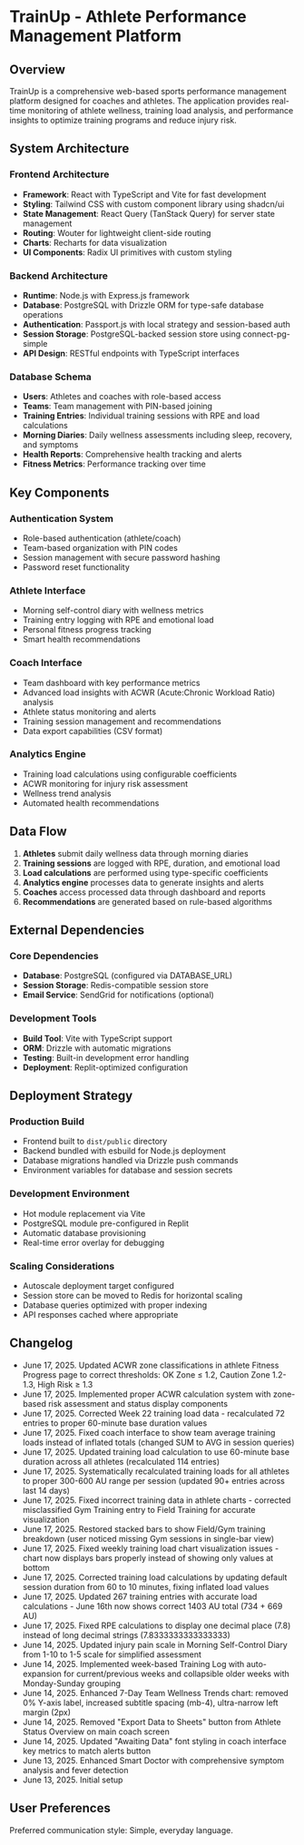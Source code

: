 # TrainUp - Athlete Performance Management Platform

## Overview

TrainUp is a comprehensive web-based sports performance management platform designed for coaches and athletes. The application provides real-time monitoring of athlete wellness, training load analysis, and performance insights to optimize training programs and reduce injury risk.

## System Architecture

### Frontend Architecture
- **Framework**: React with TypeScript and Vite for fast development
- **Styling**: Tailwind CSS with custom component library using shadcn/ui
- **State Management**: React Query (TanStack Query) for server state management
- **Routing**: Wouter for lightweight client-side routing
- **Charts**: Recharts for data visualization
- **UI Components**: Radix UI primitives with custom styling

### Backend Architecture
- **Runtime**: Node.js with Express.js framework
- **Database**: PostgreSQL with Drizzle ORM for type-safe database operations
- **Authentication**: Passport.js with local strategy and session-based auth
- **Session Storage**: PostgreSQL-backed session store using connect-pg-simple
- **API Design**: RESTful endpoints with TypeScript interfaces

### Database Schema
- **Users**: Athletes and coaches with role-based access
- **Teams**: Team management with PIN-based joining
- **Training Entries**: Individual training sessions with RPE and load calculations
- **Morning Diaries**: Daily wellness assessments including sleep, recovery, and symptoms
- **Health Reports**: Comprehensive health tracking and alerts
- **Fitness Metrics**: Performance tracking over time

## Key Components

### Authentication System
- Role-based authentication (athlete/coach)
- Team-based organization with PIN codes
- Session management with secure password hashing
- Password reset functionality

### Athlete Interface
- Morning self-control diary with wellness metrics
- Training entry logging with RPE and emotional load
- Personal fitness progress tracking
- Smart health recommendations

### Coach Interface
- Team dashboard with key performance metrics
- Advanced load insights with ACWR (Acute:Chronic Workload Ratio) analysis
- Athlete status monitoring and alerts
- Training session management and recommendations
- Data export capabilities (CSV format)

### Analytics Engine
- Training load calculations using configurable coefficients
- ACWR monitoring for injury risk assessment
- Wellness trend analysis
- Automated health recommendations

## Data Flow

1. **Athletes** submit daily wellness data through morning diaries
2. **Training sessions** are logged with RPE, duration, and emotional load
3. **Load calculations** are performed using type-specific coefficients
4. **Analytics engine** processes data to generate insights and alerts
5. **Coaches** access processed data through dashboard and reports
6. **Recommendations** are generated based on rule-based algorithms

## External Dependencies

### Core Dependencies
- **Database**: PostgreSQL (configured via DATABASE_URL)
- **Session Storage**: Redis-compatible session store
- **Email Service**: SendGrid for notifications (optional)

### Development Tools
- **Build Tool**: Vite with TypeScript support
- **ORM**: Drizzle with automatic migrations
- **Testing**: Built-in development error handling
- **Deployment**: Replit-optimized configuration

## Deployment Strategy

### Production Build
- Frontend built to `dist/public` directory
- Backend bundled with esbuild for Node.js deployment
- Database migrations handled via Drizzle push commands
- Environment variables for database and session secrets

### Development Environment
- Hot module replacement via Vite
- PostgreSQL module pre-configured in Replit
- Automatic database provisioning
- Real-time error overlay for debugging

### Scaling Considerations
- Autoscale deployment target configured
- Session store can be moved to Redis for horizontal scaling
- Database queries optimized with proper indexing
- API responses cached where appropriate

## Changelog

- June 17, 2025. Updated ACWR zone classifications in athlete Fitness Progress page to correct thresholds: OK Zone ≤ 1.2, Caution Zone 1.2-1.3, High Risk ≥ 1.3
- June 17, 2025. Implemented proper ACWR calculation system with zone-based risk assessment and status display components
- June 17, 2025. Corrected Week 22 training load data - recalculated 72 entries to proper 60-minute base duration values
- June 17, 2025. Fixed coach interface to show team average training loads instead of inflated totals (changed SUM to AVG in session queries)
- June 17, 2025. Updated training load calculation to use 60-minute base duration across all athletes (recalculated 114 entries)
- June 17, 2025. Systematically recalculated training loads for all athletes to proper 300-600 AU range per session (updated 90+ entries across last 14 days)
- June 17, 2025. Fixed incorrect training data in athlete charts - corrected misclassified Gym Training entry to Field Training for accurate visualization
- June 17, 2025. Restored stacked bars to show Field/Gym training breakdown (user noticed missing Gym sessions in single-bar view)
- June 17, 2025. Fixed weekly training load chart visualization issues - chart now displays bars properly instead of showing only values at bottom
- June 17, 2025. Corrected training load calculations by updating default session duration from 60 to 10 minutes, fixing inflated load values
- June 17, 2025. Updated 267 training entries with accurate load calculations - June 16th now shows correct 1403 AU total (734 + 669 AU)
- June 17, 2025. Fixed RPE calculations to display one decimal place (7.8) instead of long decimal strings (7.8333333333333333)
- June 14, 2025. Updated injury pain scale in Morning Self-Control Diary from 1-10 to 1-5 scale for simplified assessment
- June 14, 2025. Implemented week-based Training Log with auto-expansion for current/previous weeks and collapsible older weeks with Monday-Sunday grouping
- June 14, 2025. Enhanced 7-Day Team Wellness Trends chart: removed 0% Y-axis label, increased subtitle spacing (mb-4), ultra-narrow left margin (2px)
- June 14, 2025. Removed "Export Data to Sheets" button from Athlete Status Overview on main coach screen
- June 14, 2025. Updated "Awaiting Data" font styling in coach interface key metrics to match alerts button
- June 13, 2025. Enhanced Smart Doctor with comprehensive symptom analysis and fever detection
- June 13, 2025. Initial setup

## User Preferences

Preferred communication style: Simple, everyday language.